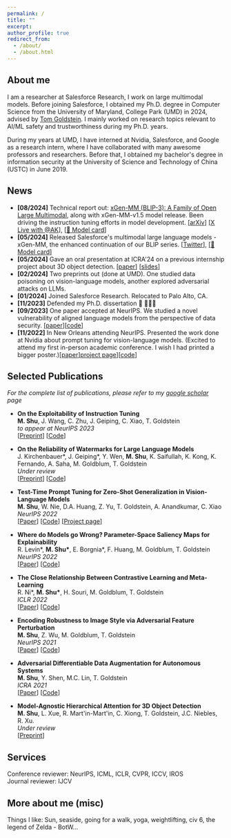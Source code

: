 ```yaml
---
permalink: /
title: ""
excerpt:
author_profile: true
redirect_from: 
  - /about/
  - /about.html
---
```


## About me     
   I am a researcher at Salesforce Research, I work on large multimodal models. Before joining Salesforce, I obtained my Ph.D. degree in Computer Science from the University of Maryland, College Park (UMD) in 2024, advised by [Tom Goldstein](https://www.cs.umd.edu/~tomg/). I mainly worked on research topics relevant to AI/ML safety and trustworthiness during my Ph.D. years.     

   During my years at UMD, I have interned at Nvidia, Salesforce, and Google as a research intern, where I have collaborated with many awesome professors and researchers. Before that, I obtained my bachelor's degree in information security at the University of Science and Technology of China (USTC) in June 2019.      
  


## News
* **[08/2024]** Technical report out: [xGen-MM (BLIP-3): A Family of Open Large Multimodal](https://arxiv.org/pdf/2408.08872), along with xGen-MM-v1.5 model release. Been driving the instruction tuning efforts in model development. [\[<u>arXiv</u>\]](https://arxiv.org/pdf/2408.08872) [\[<u>X Live with @AK</u>\]](https://x.com/_akhaliq/status/1825738604435419497), [\[<u>🤗 Model card</u>\]](https://huggingface.co/Salesforce/xgen-mm-phi3-mini-instruct-interleave-r-v1.5)
* **[05/2024]** Released Salesforce's multimodal large language models - xGen-MM, the enhanced continuation of our BLIP series. [\[<u>Twitter</u>\]](https://x.com/ManliShu/status/1789151298258108580), [\[<u>🤗 Model card</u>\]](https://huggingface.co/Salesforce/xgen-mm-phi3-mini-instruct-r-v1)
* **[05/2024]** Gave an oral presentation at ICRA'24 on a previous internship project about 3D object detection. [\[<u>paper</u>\]](https://arxiv.org/pdf/2301.02650) [\[<u>slides</u>\]](https://azshue.github.io/files/icra-2024-presentation-pdf.pdf)
* **[02/2024]** Two preprints out (done at UMD). One studied data poisoning on vision-language models, another explored adversarial attacks on LLMs.
* **[01/2024]** Joined Salesforce Research. Relocated to Palo Alto, CA. 
* **[11/2023]** Defended my Ph.D. dissertation 💐 👩🏻‍🎓
* **[09/2023]** One paper accepted at NeurIPS. We studied a novel vulnerability of aligned language models from the perspective of data security. [\[<u>paper</u>\]](https://proceedings.neurips.cc/paper_files/paper/2023/file/c2a8060fd22744b38177d9e428a052e0-Paper-Conference.pdf)[\[<u>code</u>\]](https://github.com/azshue/AutoPoison)
* **[11/2022]** In New Orleans attending NeurIPS. Presented the work done at Nvidia about prompt tuning for vision-language models. (Excited to attend my first in-person academic conference. I wish I had printed a bigger poster.)[\[<u>paper</u>\]](https://arxiv.org/pdf/2209.07511)[<u>project page</u>\]](https://azshue.github.io/TPT/)[\[<u>code</u>\]](https://github.com/azshue/TPT)


## Selected Publications

  *For the complete list of publications, please refer to my [google scholar](https://scholar.google.com/citations?user=WPYkxjgAAAAJ&hl=en) page*

  * **On the Exploitability of Instruction Tuning**    
    **M. Shu**, J. Wang, C. Zhu, J. Geiping, C. Xiao, T. Goldstein    
    *to appear at NeurIPS 2023*  
    [[Preprint](https://arxiv.org/pdf/2306.17194.pdf)] [[Code](https://github.com/azshue/AutoPoison)]


  * **On the Reliability of Watermarks for Large Language Models**    
    J. Kirchenbauer\*, J. Geiping\*, Y. Wen, **M. Shu**, K. Saifullah, K. Kong, K. Fernando, A. Saha, M. Goldblum, T. Goldstein    
    *Under review*    
    [[Preprint](https://arxiv.org/pdf/2306.04634.pdf)] [[Code](https://github.com/jwkirchenbauer/lm-watermarking)]


  * **Test-Time Prompt Tuning for Zero-Shot Generalization in Vision-Language Models**    
    **M. Shu**, W. Nie, D.A. Huang, Z. Yu, T. Goldstein, A. Anandkumar, C. Xiao    
    *NeurIPS 2022*     
    [[Paper](https://proceedings.neurips.cc/paper_files/paper/2022/file/5bf2b802e24106064dc547ae9283bb0c-Paper-Conference.pdf)] [[Code](https://github.com/azshue/TPT)] [[Project page](https://azshue.github.io/TPT)]

  * **Where do Models go Wrong? Parameter-Space Saliency Maps for Explainability**    
    R. Levin\*, **M. Shu\***, E. Borgnia\*, F. Huang, M. Goldblum, T. Goldstein    
    *NeurIPS 2022*     
    [[Paper](https://proceedings.neurips.cc/paper_files/paper/2022/file/6450ea28ebbc8437bc38775157818172-Paper-Conference.pdf)] [[Code](https://github.com/azshue/parameter-space-saliency)]

  * **The Close Relationship Between Contrastive Learning and Meta-Learning**    
    R. Ni\*, **M. Shu\***, H. Souri, M. Goldblum, T. Goldstein    
    *ICLR 2022*    
    [[Paper](https://openreview.net/pdf?id=gICys3ITSmj)] [[Code](https://github.com/RenkunNi/MetaContrastive)]

  
  * **Encoding Robustness to Image Style via Adversarial Feature Perturbation**    
    **M. Shu**, Z. Wu, M. Goldblum, T. Goldstein    
    *NeurIPS 2021*     
    [[Paper](https://proceedings.neurips.cc/paper/2021/file/ec20019911a77ad39d023710be68aaa1-Paper.pdf)] [[Code](https://github.com/azshue/AdvBN)]

  * **Adversarial Differentiable Data Augmentation for Autonomous Systems**    
    **M. Shu**, Y. Shen, M.C. Lin, T. Goldstein    
    *ICRA 2021*     
    [[Paper](https://ieeexplore.ieee.org/stamp/stamp.jsp?arnumber=9561205)] [[Code](https://github.com/azshue/adversarial_data_augmentation)]
  
  * **Model-Agnostic Hierarchical Attention for 3D Object Detection**    
    **M. Shu**, L. Xue, R. Mart\'in-Mart\'in, C. Xiong, T. Goldstein, J.C. Niebles, R. Xu.    
    *Under review*     
    [[Preprint](https://arxiv.org/pdf/2301.02650.pdf)]


## Services

Conference reviewer:  NeurIPS, ICML, ICLR, CVPR, ICCV, IROS   
Journal reviewer: IJCV    

## More about me (misc)

Things I like: Sun, seaside, going for a walk, yoga, weightlifting, civ 6, the legend of Zelda - BotW...
